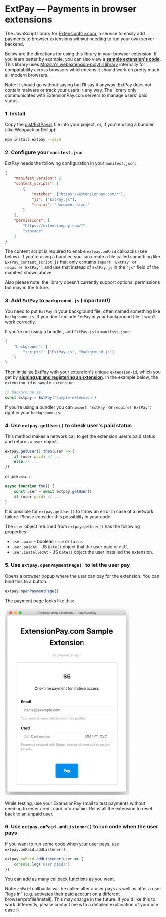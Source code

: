 # ExtPay — Payments in browser extensions
The JavaScript library for [ExtensionPay.com](https://extensionpay.com), a service to easily add payments to browser extensions without needing to run your own server backend.

Below are the directions for using this library in your browser extension. If you learn better by example, you can also view a **[sample extension's code](sample-extension/)**. This library uses [Mozilla's webextension-polyfill library](https://github.com/mozilla/webextension-polyfill) internally for compatability across browsers which means it should work on pretty much all modern browsers.

Note: It should go without saying but I'll say it anyway: ExtPay does not contain malware or track your users in any way. The library only communicates with ExtensionPay.com servers to manage users' paid status.

### 1. Install

Copy the [dist/ExtPay.js](dist/ExtPay.js) file into your project, or, if you're using a bundler (like Webpack or Rollup):

```bash
npm install extpay --save
```


### 2. Configure your `manifest.json`
ExtPay needs the following configuration in your `manifest.json`:
```json
{
    "manifest_version": 2,
    "content_scripts": [
        {
            "matches": ["https://extensionpay.com/*"],
            "js": ["ExtPay.js"],
            "run_at": "document_start"
        }
    ],
    "permissions": [
        "https://extensionpay.com/*",
        "storage"
    ]
}
```
The content script is required to enable `extpay.onPaid` callbacks (see below). If you're using a bundler, you can create a file called something like `ExtPay_content_script.js` that only contains `import 'ExtPay'` or `require('ExtPay')` and use that instead of `ExtPay.js` in the `"js"` field of the manifest shown above.

Also please note: the library doesn't currently support optional permissions but may in the future.


### 3. Add `ExtPay` to `background.js` (important!)

You need to put `ExtPay` in your background file, often named something like `background.js`. If you don't include `ExtPay` in your background file it won't work correctly.

If you're not using a bundler, add `ExtPay.js` to `manifest.json`:
```js
{
    "background": {
        "scripts": ["ExtPay.js", "background.js"]
    }
}
```

Then initialize ExtPay with your extension's unique `extension-id`, which you get by **[signing up and registering an extension](https://extensionpay.com)**. In the example below, the `extension-id` is `sample-extension`.

```js
// background.js
const extpay = ExtPay('sample-extension')
```

If you're using a bundler you can `import 'ExtPay'` or `require('ExtPay')` right in your `background.js`.


### 4. Use `extpay.getUser()` to check user's paid status

This method makes a network call to get the extension user's paid status and returns a `user` object.
```js
extpay.getUser().then(user => {
    if (user.paid) // ...
    else // ...
})
```
or use `await`:
```js
async function foo() {
    const user = await extpay.getUser();
    if (user.paid) // ...
}
```
It is possible for `extpay.getUser()` to throw an error in case of a network failure. Please consider this possibility in your code.

The `user` object returned from `extpay.getUser()` has the following properties:

* `user.paid` - boolean `true` or `false`.
* `user.paidAt` - JS `Date()` object that the user paid or `null`.
* `user.installedAt` - JS `Date()` object the user installed the extension.


### 5. Use `extpay.openPaymentPage()` to let the user pay

Opens a browser popup where the user can pay for the extension. You can bind this to a button.
```js
extpay.openPaymentPage()
```
The payment page looks like this:

![popup screenshot](popup_screenshot.png)

While testing, use your ExtensionPay email to test payments without needing to enter credit card information. Reinstall the extension to reset back to an unpaid user.


### 6. Use `extpay.onPaid.addListener()` to run code when the user pays

If you want to run some code when your user pays, use `extpay.onPaid.addListener()`:

```js
extpay.onPaid.addListener(user => {
    console.log('user paid!')
})
```

You can add as many callback functions as you want.

Note: `onPaid` callbacks will be called after a user pays as well as after a user "logs in" (e.g. activates their paid account on a different browser/profile/install). This may change in the future. If you'd like this to work differently, please contact me with a detailed explanation of your use case :)
